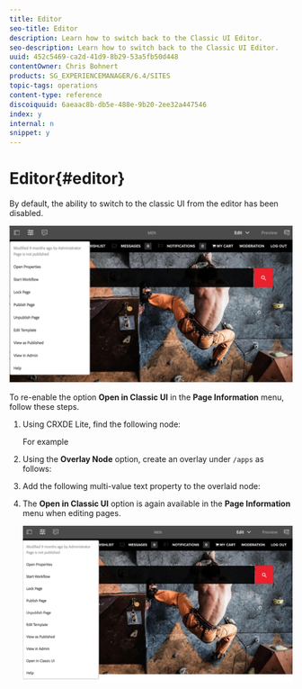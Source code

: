 ```yaml
---
title: Editor
seo-title: Editor
description: Learn how to switch back to the Classic UI Editor.
seo-description: Learn how to switch back to the Classic UI Editor.
uuid: 452c5469-ca2d-41d9-8b29-53a5fb50d448
contentOwner: Chris Bohnert
products: SG_EXPERIENCEMANAGER/6.4/SITES
topic-tags: operations
content-type: reference
discoiquuid: 6aeaac8b-db5e-488e-9b20-2ee32a447546
index: y
internal: n
snippet: y
---
```


# Editor{#editor}

By default, the ability to switch to the classic UI from the editor has been disabled.

![](assets/chlimage_1-11.png)

To re-enable the option **Open in Classic UI** in the **Page Information** menu, follow these steps.

1. Using CRXDE Lite, find the following node:

   For example

1. Using the **Overlay Node** option, create an overlay under `/apps` as follows:
1. Add the following multi-value text property to the overlaid node:
1. The **Open in Classic UI** option is again available in the **Page Information** menu when editing pages.

   ![](assets/chlimage_1-12.png)

